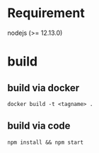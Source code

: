 # Requirement
  nodejs (>= 12.13.0)

# build
## build via docker
  ```
  docker build -t <tagname> .
  ```
## build via code
  ```
  npm install && npm start
  ```
